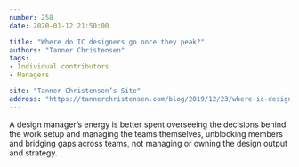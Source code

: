 ```yaml
---
number: 258
date: 2020-01-12 21:50:00

title: "Where do IC designers go once they peak?"
authors: "Tanner Christensen"
tags:
- Individual contributors
- Managers

site: "Tanner Christensen’s Site"
address: "https://tannerchristensen.com/blog/2019/12/23/where-ic-designers-go-once-they-peak"
---
```


A design manager’s energy is better spent overseeing the decisions behind the work setup and managing the teams themselves, unblocking members and bridging gaps across teams, not managing or owning the design output and strategy.

